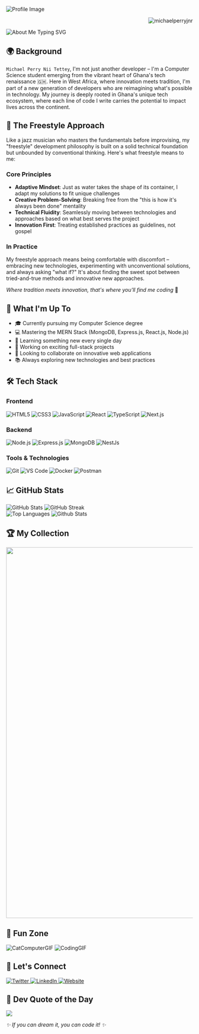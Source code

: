 ![Profile Image](https://theniitettey.live/api/og/profile)

<p align="right">
    <img src="https://komarev.com/ghpvc/?username=michaelperryjnr&base=29000&label=Profile%20views&color=blue&style=flat-square" alt="michaelperryjnr"/>
</p>

<div align="left">
  <img src="https://readme-typing-svg.herokuapp.com?font=Fira+Code&pause=1000&color=2196F3&center=false&vCenter=true&width=435&lines=Passionate+Developer;Creative+Thinker;Problem+Solver;Tech+Enthusiast" alt="About Me Typing SVG" />
</div>

## 🌍 Background
`Michael Perry Nii Tettey`, I'm not just another developer – I'm a Computer Science student emerging from the vibrant heart of Ghana's tech renaissance 🇬🇭. Here in West Africa, where innovation meets tradition, I'm part of a new generation of developers who are reimagining what's possible in technology. My journey is deeply rooted in Ghana's unique tech ecosystem, where each line of code I write carries the potential to impact lives across the continent.

## 🎨 The Freestyle Approach
Like a jazz musician who masters the fundamentals before improvising, my "freestyle" development philosophy is built on a solid technical foundation but unbounded by conventional thinking. Here's what freestyle means to me:

### Core Principles
- **Adaptive Mindset**: Just as water takes the shape of its container, I adapt my solutions to fit unique challenges
- **Creative Problem-Solving**: Breaking free from the "this is how it's always been done" mentality
- **Technical Fluidity**: Seamlessly moving between technologies and approaches based on what best serves the project
- **Innovation First**: Treating established practices as guidelines, not gospel

### In Practice
My freestyle approach means being comfortable with discomfort – embracing new technologies, experimenting with unconventional solutions, and always asking "what if?" It's about finding the sweet spot between tried-and-true methods and innovative new approaches.

_Where tradition meets innovation, that's where you'll find me coding_ 🚀

## 🚀 What I'm Up To

<div align="left">
  
- 🎓 Currently pursuing my Computer Science degree
- 💻 Mastering the MERN Stack (MongoDB, Express.js, React.js, Node.js)
- 🌱 Learning something new every single day
- 🔭 Working on exciting full-stack projects
- 👯 Looking to collaborate on innovative web applications
- 📚 Always exploring new technologies and best practices
  
</div>

## 🛠️ Tech Stack

<div align="left">

### Frontend
  
<img src="https://img.shields.io/badge/HTML5-E34F26?style=for-the-badge&logo=html5&logoColor=white" alt="HTML5" />
<img src="https://img.shields.io/badge/CSS3-1572B6?style=for-the-badge&logo=css3&logoColor=white" alt="CSS3" />
<img src="https://img.shields.io/badge/JavaScript-F7DF1E?style=for-the-badge&logo=javascript&logoColor=black" alt="JavaScript" />
<img src="https://img.shields.io/badge/React-20232A?style=for-the-badge&logo=react&logoColor=61DAFB" alt="React" />
<img src="https://img.shields.io/badge/TypeScript-007ACC?style=for-the-badge&logo=typescript&logoColor=white" alt="TypeScript" />
<img src="https://img.shields.io/badge/Next.js-000000?style=for-the-badge&logo=next.js&logoColor=white" alt="Next.js" />

### Backend
  
<img src="https://img.shields.io/badge/Node.js-43853D?style=for-the-badge&logo=node.js&logoColor=white" alt="Node.js" />
<img src="https://img.shields.io/badge/Express.js-404D59?style=for-the-badge" alt="Express.js" />
<img src="https://img.shields.io/badge/MongoDB-4EA94B?style=for-the-badge&logo=mongodb&logoColor=white" alt="MongoDB" />
<img src="https://img.shields.io/badge/Nest.js-000000?style=for-the-badge&logo=nest.js&logoColor=white" alt="NestJs" />

### Tools & Technologies
  
<img src="https://img.shields.io/badge/Git-F05032?style=for-the-badge&logo=git&logoColor=white" alt="Git" />
<img src="https://img.shields.io/badge/VS_Code-0078D4?style=for-the-badge&logo=visual%20studio%20code&logoColor=white" alt="VS Code" />
<img src="https://img.shields.io/badge/Docker-2496ED?style=for-the-badge&logo=docker&logoColor=white" alt="Docker" />
<img src="https://img.shields.io/badge/Postman-FF6C37?style=for-the-badge&logo=postman&logoColor=white" alt="Postman" />

</div>

## 📈 GitHub Stats

<div align="left">
  <img src="https://github-readme-stats.vercel.app/api?username=michaelperryjnr&show_icons=true&theme=radical" alt="GitHub Stats" />
  <img src="https://github-readme-streak-stats.herokuapp.com/?user=michaelperryjnr&theme=radical" alt="GitHub Streak" />
</div>

<div align="left">
  <img src="https://github-readme-stats.vercel.app/api/top-langs/?username=michaelperryjnr&layout=compact&theme=radical" alt="Top Languages" />
  <img src="https://github-profile-summary-cards.vercel.app/api/cards/profile-details?username=michaelperryjnr&theme=radical" alt="Github Stats" />
</div>

## 🏆 My Collection

<div align="center">
  <img width=1000 src="https://github-profile-trophy.vercel.app/?username=michaelperryjnr&column=7&theme=gruvbox&no-frame=true"/>
</div>

## 🎨 Fun Zone

![CatComputerGIF](https://github.com/MastooraTurkmen/MastooraTurkmen/assets/132576850/4f51607c-7b3b-445a-bd5e-320f11a81eed) 
![CodingGIF](https://github.com/MastooraTurkmen/MastooraTurkmen/assets/132576850/ddec8b62-1039-42d3-a361-46dcc1338b07)

## 🤝 Let's Connect

<div align="left">
  <a href="https://twitter.com/theniitettey" target="_blank">
    <img src="https://img.shields.io/badge/Twitter-1DA1F2?style=for-the-badge&logo=twitter&logoColor=white" alt="Twitter" />
  </a>
  <a href="https://linkedin.com/in/mptettey" target="_blank">
    <img src="https://img.shields.io/badge/LinkedIn-0077B5?style=for-the-badge&logo=linkedin&logoColor=white" alt="LinkedIn" />
  </a>
  <a href="https://theniitettey.live" target="_blank">
    <img src="https://img.shields.io/badge/Website-FF7139?style=for-the-badge&logo=Firefox-Browser&logoColor=white" alt="Website" />
  </a>
</div>

## 💭 Dev Quote of the Day

<div align="left">
  
![](https://quotes-github-readme.vercel.app/api?type=horizontal&theme=radical)

</div>

_✨ If you can dream it, you can code it! ✨_
